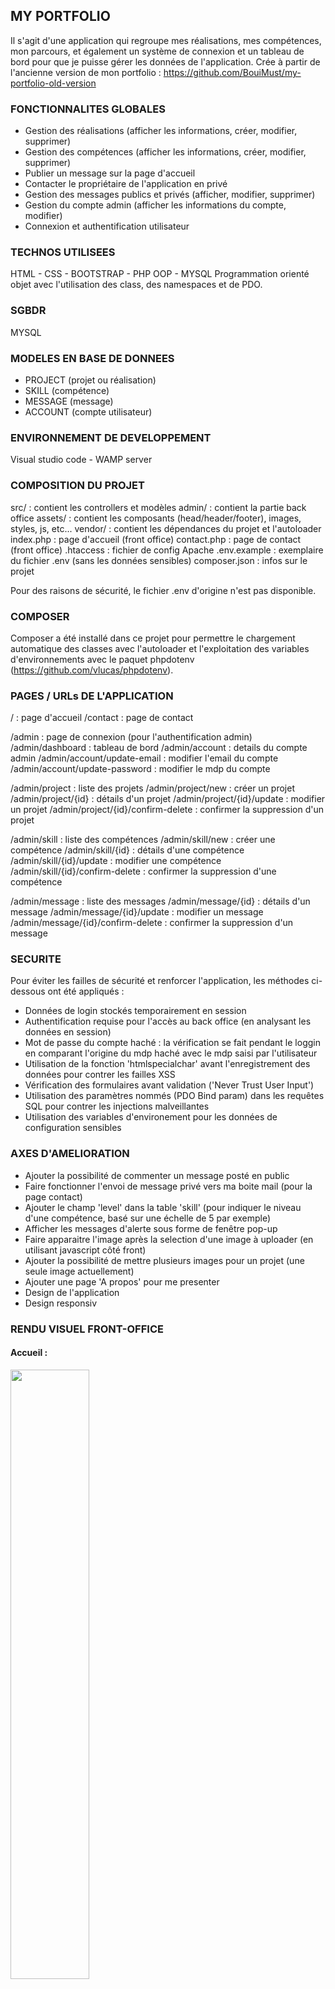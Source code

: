## MY PORTFOLIO
Il s'agit d'une application qui regroupe mes réalisations, mes compétences, mon parcours, et également un système de connexion et un tableau de bord pour que je puisse gérer les données de l'application.
Crée à partir de l'ancienne version de mon portfolio : https://github.com/BouiMust/my-portfolio-old-version

### FONCTIONNALITES GLOBALES
- Gestion des réalisations (afficher les informations, créer, modifier, supprimer)
- Gestion des compétences (afficher les informations, créer, modifier, supprimer)
- Publier un message sur la page d'accueil
- Contacter le propriétaire de l'application en privé
- Gestion des messages publics et privés (afficher, modifier, supprimer)
- Gestion du compte admin (afficher les informations du compte, modifier)
- Connexion et authentification utilisateur

### TECHNOS UTILISEES
HTML - CSS - BOOTSTRAP - PHP OOP - MYSQL
Programmation orienté objet avec l'utilisation des class, des namespaces et de PDO.

### SGBDR
MYSQL

### MODELES EN BASE DE DONNEES
- PROJECT (projet ou réalisation)
- SKILL (compétence)
- MESSAGE (message)
- ACCOUNT (compte utilisateur)

### ENVIRONNEMENT DE DEVELOPPEMENT
Visual studio code - WAMP server

### COMPOSITION DU PROJET
src/            : contient les controllers et modèles
admin/          : contient la partie back office
assets/         : contient les composants (head/header/footer), images, styles, js, etc...
vendor/         : contient les dépendances du projet et l'autoloader
index.php       : page d'accueil (front office)
contact.php     : page de contact (front office)
.htaccess       : fichier de config Apache
.env.example    : exemplaire du fichier .env (sans les données sensibles)
composer.json   : infos sur le projet
  
Pour des raisons de sécurité, le fichier .env d'origine n'est pas disponible.

### COMPOSER
Composer a été installé dans ce projet pour permettre le chargement automatique des classes avec l'autoloader et l'exploitation des variables d'environnements avec le paquet phpdotenv (https://github.com/vlucas/phpdotenv).

### PAGES / URLs DE L'APPLICATION
/                                   : page d'accueil
/contact                            : page de contact

/admin                              : page de connexion (pour l'authentification admin)
/admin/dashboard                    : tableau de bord
/admin/account                      : details du compte admin
/admin/account/update-email         : modifier l'email du compte
/admin/account/update-password      : modifier le mdp du compte

/admin/project                      : liste des projets
/admin/project/new                  : créer un projet
/admin/project/{id}                 : détails d'un projet
/admin/project/{id}/update          : modifier un projet
/admin/project/{id}/confirm-delete  : confirmer la suppression d'un projet

/admin/skill                        : liste des compétences
/admin/skill/new                    : créer une compétence
/admin/skill/{id}                   : détails d'une compétence
/admin/skill/{id}/update            : modifier une compétence
/admin/skill/{id}/confirm-delete    : confirmer la suppression d'une compétence

/admin/message                      : liste des messages
/admin/message/{id}                 : détails d'un message
/admin/message/{id}/update          : modifier un message
/admin/message/{id}/confirm-delete  : confirmer la suppression d'un message

### SECURITE
Pour éviter les failles de sécurité et renforcer l'application, les méthodes ci-dessous ont été appliqués :
- Données de login stockés temporairement en session
- Authentification requise pour l'accès au back office (en analysant les données en session)
- Mot de passe du compte haché : la vérification se fait pendant le loggin en comparant l'origine du mdp haché avec le mdp saisi par l'utilisateur
- Utilisation de la fonction 'htmlspecialchar' avant l'enregistrement des données pour contrer les failles XSS
- Vérification des formulaires avant validation ('Never Trust User Input')
- Utilisation des paramètres nommés (PDO Bind param) dans les requêtes SQL pour contrer les injections malveillantes
- Utilisation des variables d'environement pour les données de configuration sensibles

### AXES D'AMELIORATION
- Ajouter la possibilité de commenter un message posté en public
- Faire fonctionner l'envoi de message privé vers ma boite mail (pour la page contact)
- Ajouter le champ 'level' dans la table 'skill' (pour indiquer le niveau d'une compétence, basé sur une échelle de 5 par exemple)
- Afficher les messages d'alerte sous forme de fenêtre pop-up
- Faire apparaitre l'image après la selection d'une image à uploader (en utilisant javascript côté front)
- Ajouter la possibilité de mettre plusieurs images pour un projet (une seule image actuellement)
- Ajouter une page 'A propos' pour me presenter
- Design de l'application
- Design responsiv

### RENDU VISUEL FRONT-OFFICE

#### Accueil :  
<img src="https://i.ibb.co/09YYDcH/portfolio-webp.webp" width="50%px">

#### Contact :
<img src="https://i.ibb.co/q5xmKWh/portfolio-contact.webp" width="50%px">

___
### RENDU VISUEL BACK-OFFICE
#### Tableau de bord admin :
<img src="https://i.ibb.co/ZNTC81j/portfolio-dashboard.webp" width="50%px">

#### Liste des compétences :
<img src="https://i.ibb.co/JmpX1hS/portfolio-skills.webp" width="50%px">

#### Liste des réalisations :
<img src="https://i.ibb.co/6JZqFwS/portfolio-projects.webp" width="50%px">

#### Détail d'une réalisation :
<img src="https://i.ibb.co/dQw5dDw/portfolio-detail.webp" width="50%px">

#### Confirmation de suppression d'une réalisation :
<img src="https://i.ibb.co/khPDNB2/portfolio-delete.webp" width="50%px">

#### Création d'une réalisation :
<img src="https://i.ibb.co/7GyJ3LS/portfolio-new.webp" width="50%px">

#### Détails du compte utilisateur :
<img src="https://i.ibb.co/vZBr9vf/portfolio-account.webp" width="50%px">

#### Modification de mot de passe du compte :
<img src="https://i.ibb.co/vdpRt4k/portfolio-password.webp" width="50%px">